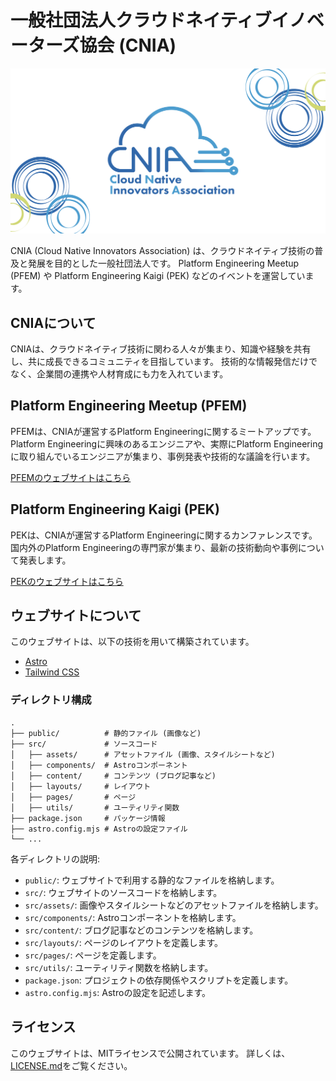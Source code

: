 # 一般社団法人クラウドネイティブイノベーターズ協会 (CNIA)

[![CNIA](public/cnia_ogp.png)](https://cnia.io)

CNIA (Cloud Native Innovators Association) は、クラウドネイティブ技術の普及と発展を目的とした一般社団法人です。
Platform Engineering Meetup (PFEM) や Platform Engineering Kaigi (PEK) などのイベントを運営しています。

## CNIAについて

CNIAは、クラウドネイティブ技術に関わる人々が集まり、知識や経験を共有し、共に成長できるコミュニティを目指しています。
技術的な情報発信だけでなく、企業間の連携や人材育成にも力を入れています。

## Platform Engineering Meetup (PFEM)

PFEMは、CNIAが運営するPlatform Engineeringに関するミートアップです。
Platform Engineeringに興味のあるエンジニアや、実際にPlatform Engineeringに取り組んでいるエンジニアが集まり、事例発表や技術的な議論を行います。

[PFEMのウェブサイトはこちら](https://cnia.io/pfem/)

## Platform Engineering Kaigi (PEK)

PEKは、CNIAが運営するPlatform Engineeringに関するカンファレンスです。
国内外のPlatform Engineeringの専門家が集まり、最新の技術動向や事例について発表します。

[PEKのウェブサイトはこちら](https://cnia.io/pek2024/)

## ウェブサイトについて

このウェブサイトは、以下の技術を用いて構築されています。

*   [Astro](https://astro.build/)
*   [Tailwind CSS](https://tailwindcss.com/)

### ディレクトリ構成

```
.
├── public/          # 静的ファイル (画像など)
├── src/             # ソースコード
│   ├── assets/      # アセットファイル (画像、スタイルシートなど)
│   ├── components/  # Astroコンポーネント
│   ├── content/     # コンテンツ (ブログ記事など)
│   ├── layouts/     # レイアウト
│   ├── pages/       # ページ
│   ├── utils/       # ユーティリティ関数
├── package.json     # パッケージ情報
├── astro.config.mjs # Astroの設定ファイル
└── ...
```

各ディレクトリの説明:

*   `public/`: ウェブサイトで利用する静的なファイルを格納します。
*   `src/`: ウェブサイトのソースコードを格納します。
*   `src/assets/`: 画像やスタイルシートなどのアセットファイルを格納します。
*   `src/components/`: Astroコンポーネントを格納します。
*   `src/content/`: ブログ記事などのコンテンツを格納します。
*   `src/layouts/`: ページのレイアウトを定義します。
*   `src/pages/`: ページを定義します。
*   `src/utils/`: ユーティリティ関数を格納します。
*   `package.json`: プロジェクトの依存関係やスクリプトを定義します。
*   `astro.config.mjs`: Astroの設定を記述します。

## ライセンス

このウェブサイトは、MITライセンスで公開されています。
詳しくは、[LICENSE.md](LICENSE.md)をご覧ください。
